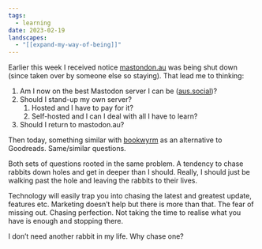 ```yaml
---
tags:
  - learning
date: 2023-02-19
landscapes:
  - "[[expand-my-way-of-being]]"
---
```

Earlier this week I received notice [mastondon.au](https://mastodon.au) was being shut down (since taken over by someone else so staying). That lead me to thinking:

1. Am I now on the best Mastodon server I can be ([aus.social](https://aus.social/@dcbuchan))?
2. Should I stand-up my own server? 
	1. Hosted and I have to pay for it?
	2. Self-hosted and I can I deal with all I have to learn?
3. Should I return to mastodon.au?

Then today, something similar with [bookwyrm](https://joinbookwyrm.com) as an alternative to Goodreads. Same/similar questions.

Both sets of questions rooted in the same problem. A tendency to chase rabbits down holes and get in deeper than I should. Really, I should just be walking past the hole and leaving the rabbits to their lives.

Technology will easily trap you into chasing the latest and greatest update, features etc. Marketing doesn’t help but there is more than that. The fear of missing out. Chasing perfection. Not taking the time to realise what you have is enough and stopping there.

I don’t need another rabbit in my life. Why chase one?